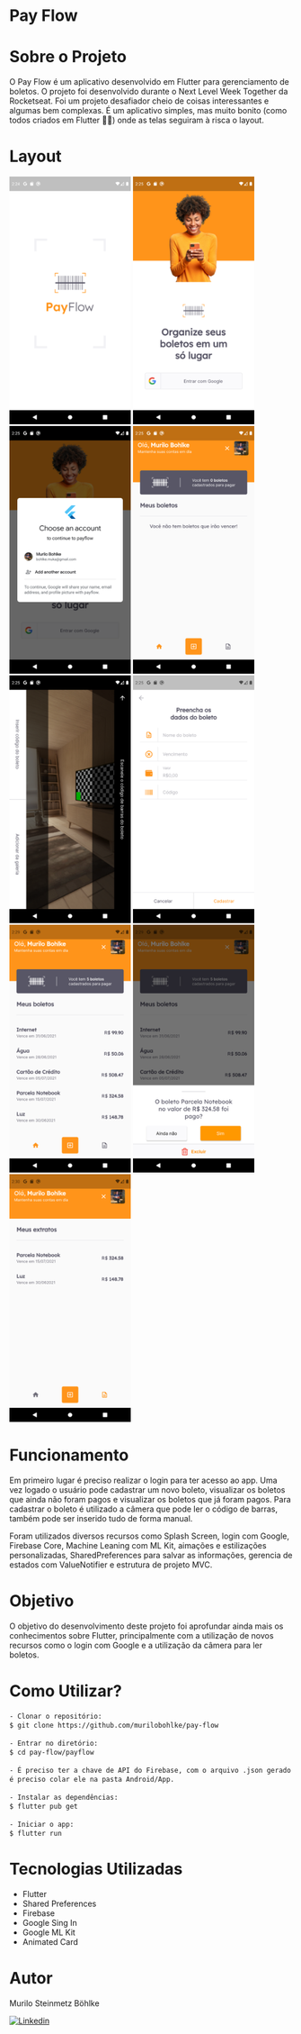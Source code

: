 # Pay Flow

# Sobre o Projeto
O Pay Flow é um aplicativo desenvolvido em Flutter para gerenciamento de boletos. O projeto foi desenvolvido durante o Next Level Week Together da Rocketseat. Foi um projeto desafiador cheio de coisas interessantes e algumas bem complexas. É um aplicativo simples, mas muito bonito (como todos criados em Flutter :rofl::rofl:) onde as telas seguiram à risca o layout.    

# Layout

<img src="images/img0.png" width="216" height="440"> <img src="images/img1.png" width="216" height="440"> <img src="images/img2.png" width="216" height="440"> <img src="images/img3.png" width="216" height="440"> <img src="images/img4.png" width="216" height="440"> <img src="images/img5.png" width="216" height="440"> <img src="images/img6.png" width="216" height="440"> <img src="images/img7.png" width="216" height="440"> <img src="images/img8.png" width="216" height="440"> 

# Funcionamento

Em primeiro lugar é preciso realizar o login para ter acesso ao app. Uma vez logado o usuário pode cadastrar um novo boleto, visualizar os boletos que ainda não foram pagos e visualizar os boletos que já foram pagos. Para cadastrar o boleto é utilizado a câmera que pode ler o código de barras, também pode ser inserido tudo de forma manual.

Foram utilizados diversos recursos como Splash Screen, login com Google, Firebase Core, Machine Leaning com ML Kit, aimações e estilizações personalizadas, SharedPreferences para salvar as informações, gerencia de estados com ValueNotifier e estrutura de projeto MVC.

# Objetivo

O objetivo do desenvolvimento deste projeto foi aprofundar ainda mais os conhecimentos sobre Flutter, principalmente com a utilização de novos recursos como o login com Google e a utilização da câmera para ler boletos.

# Como Utilizar?

~~~
- Clonar o repositório:
$ git clone https://github.com/murilobohlke/pay-flow

- Entrar no diretório:
$ cd pay-flow/payflow

- É preciso ter a chave de API do Firebase, com o arquivo .json gerado é preciso colar ele na pasta Android/App.

- Instalar as dependências:
$ flutter pub get

- Iniciar o app: 
$ flutter run
~~~

# Tecnologias Utilizadas
- Flutter
- Shared Preferences
- Firebase
- Google Sing In
- Google ML Kit
- Animated Card

# Autor
Murilo Steinmetz Böhlke

[![Linkedin](https://img.shields.io/badge/-LinkedIn-blue?style=flat&logo=Linkedin&logoColor=white)](https://www.linkedin.com/in/murilobohlke/)
